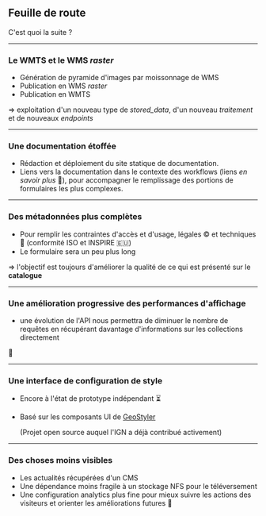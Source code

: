 ## Feuille de route

C'est quoi la suite ?

------

### Le WMTS et le WMS *raster*

* Génération de pyramide d'images par moissonnage de WMS
* Publication en WMS *raster*
* Publication en WMTS

=> exploitation d'un nouveau type de *stored_data*, d'un nouveau *traitement* et de nouveaux *endpoints*

------

### Une documentation étoffée

* Rédaction et déploiement du site statique de documentation.
* Liens vers la documentation dans le contexte des workflows (liens *en savoir plus* 🛟), pour accompagner le remplissage des portions de formulaires les plus complexes.

------

### Des métadonnées plus complètes

* Pour remplir les contraintes d'accès et d'usage, légales ©️ et techniques 🔧 (conformité ISO et INSPIRE 🇪🇺)
* Le formulaire sera un peu plus long

=> l'objectif est toujours d'améliorer la qualité de ce qui est présenté sur le **catalogue**

------

### Une amélioration progressive des performances d'affichage

* une évolution de l'API nous permettra de diminuer le nombre de requêtes en récupérant davantage d'informations sur les collections directement

🐌

------

### Une interface de configuration de style

* Encore à l'état de prototype indépendant ⏳

* Basé sur les composants UI de [GeoStyler](https://geostyler.org)
  
  (Projet open source auquel l'IGN a déjà contribué activement)

------

### Des choses moins visibles

* Les actualités récupérées d'un CMS
* Une dépendance moins fragile à un stockage NFS pour le téléversement
* Une configuration analytics plus fine pour mieux suivre les actions des visiteurs et orienter les améliorations futures 🍪


